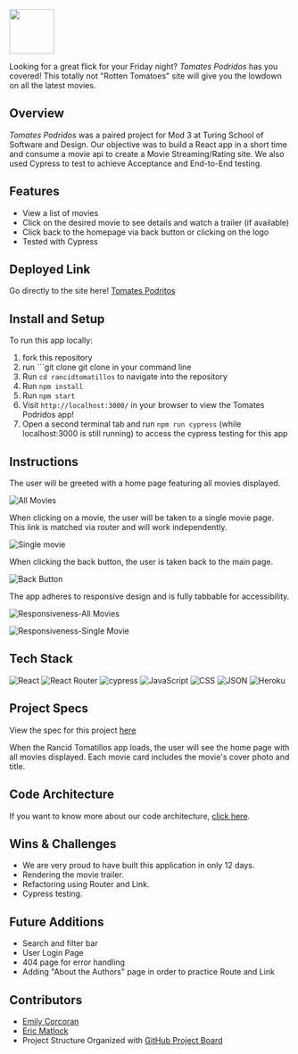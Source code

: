 <img src="https://user-images.githubusercontent.com/35410545/164326412-f5b1e646-d050-4a9e-9fda-eda65b8b1608.png" height="80"/>

Looking for a great flick for your Friday night? *Tomates Podridos* has you covered! This totally not "Rotten Tomatoes" site will give you the lowdown on all the latest movies.

## Overview
*Tomates Podridos* was a paired project for Mod 3 at Turing School of Software and Design.
Our objective was to build a React app in a short time and consume a movie api to create a Movie Streaming/Rating site.
We also used Cypress to test to achieve Acceptance and End-to-End testing.


## Features
- View a list of movies
- Click on the desired movie to see details and watch a trailer (if available)
- Click back to the homepage via back button or clicking on the logo
- Tested with Cypress

## Deployed Link
Go directly to the site here!
[Tomates Podritos](https://tomates-podridos.herokuapp.com/)

## Install and Setup

To run this app locally:

1. fork this repository
2. run ```git clone git clone  in your command line
3. Run ```cd rancidtomatillos``` to navigate into the repository
4. Run ```npm install```
5. Run ```npm start```
6. Visit ```http://localhost:3000/``` in your browser to view the Tomates Podridos app!
7. Open a second terminal tab and run ```npm run cypress``` (while localhost:3000 is still running) to access the cypress testing for this app

## Instructions

The user will be greeted with a home page featuring all movies displayed.

![All Movies](https://media.giphy.com/media/EC42GwPad1xkTwkAj4/giphy.gif)

When clicking on a movie, the user will be taken to a single movie page. This link is matched via router and will work independently.

![Single movie](https://media.giphy.com/media/LhvbpdAMiZzL0GIPZs/giphy.gif)

When clicking the back button, the user is taken back to the main page.

![Back Button](https://media.giphy.com/media/JhQJx4RKvdUp2SZrAo/giphy.gif)

The app adheres to responsive design and is fully tabbable for accessibility.

![Responsiveness-All Movies](https://media.giphy.com/media/dUMxhdugsz8kW0dMV6/giphy.gif)

![Responsiveness-Single Movie](https://media.giphy.com/media/O2kQ2lxDBRsw5H3lee/giphy.gif)

## Tech Stack

![React](https://img.shields.io/badge/react-%2320232a.svg?style=for-the-badge&logo=react&logoColor=%2361DAFB)
![React Router](https://img.shields.io/badge/React_Router-CA4245?style=for-the-badge&logo=react-router&logoColor=white)
![cypress](https://img.shields.io/badge/-cypress-%23E5E5E5?style=for-the-badge&logo=cypress&logoColor=058a5e)
![JavaScript](https://img.shields.io/badge/JavaScript-323330?style=for-the-badge&logo=javascript&logoColor=F7DF1E)
![CSS](https://img.shields.io/badge/CSS3-1572B6?style=for-the-badge&logo=css3&logoColor=white)
![JSON](https://img.shields.io/badge/json-5E5C5C?style=for-the-badge&logo=json&logoColor=white)
![Heroku](https://img.shields.io/badge/Heroku-430098?style=for-the-badge&logo=heroku&logoColor=white)

## Project Specs
View the spec for this project [here](https://frontend.turing.edu/projects/module-3/rancid-tomatillos-v3.html)

When the Rancid Tomatillos app loads, the user will see the home page with all movies displayed. Each movie card includes the movie's cover photo and title.
   
## Code Architecture 
If you want to know more about our code architecture, [click here](https://gist.github.com/Emily-Cathleen/b812371146d2aac11da256a47dc2131d).

## Wins & Challenges
- We are very proud to have built this application in only 12 days. 
- Rendering the movie trailer.
- Refactoring using Router and Link.
- Cypress testing. 

## Future Additions
- Search and filter bar
- User Login Page
- 404 page for error handling
- Adding "About the Authors" page in order to practice Route and Link

## Contributors
- [Emily Corcoran](https://github.com/Emily-Cathleen)
- [Eric Matlock](https://github.com/ermatlock)
- Project Structure Organized with [GitHub Project Board](https://github.com/Emily-Cathleen/tomates-podridos/projects/1)
